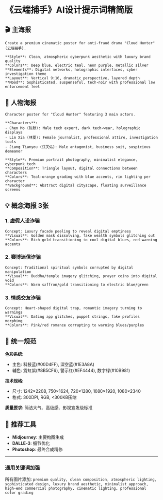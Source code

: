 # 《云端捕手》AI设计提示词精简版

## 🎬 **主海报**

```
Create a premium cinematic poster for anti-fraud drama "Cloud Hunter" (云端捕手).

**Style**: Clean, atmospheric cyberpunk aesthetic with luxury brand quality
**Colors**: Deep blue, electric teal, neon purple, metallic silver
**Elements**: Digital networks, holographic interfaces, cyber investigation theme
**Layout**: Vertical 9:16, dramatic perspective, layered depth
**Mood**: Sophisticated, suspenseful, tech-noir with professional law enforcement feel
```

## 👥 **人物海报**

```
Character poster for "Cloud Hunter" featuring 3 main actors.

**Characters**:
- Chen Mo (陈默): Male tech expert, dark tech-wear, holographic displays
- Lin Xia (林夏): Female journalist, professional attire, investigation tools  
- Jiang Tianyou (江天佑): Male antagonist, business suit, suspicious demeanor

**Style**: Premium portrait photography, minimalist elegance, cyberpunk tech
**Composition**: Triangle layout, digital connections between characters
**Colors**: Teal-orange grading with blue accents, rim lighting per character
**Background**: Abstract digital cityscape, floating surveillance screens
```

## 💡 **概念海报 3张**

### **1. 虚假人设诈骗**
```
Concept: Luxury facade peeling to reveal digital emptiness
**Visual**: Golden mask dissolving, fake wealth symbols glitching out
**Colors**: Rich gold transitioning to cool digital blues, red warning accents
```

### **2. 赛博迷信诈骗**  
```
Concept: Traditional spiritual symbols corrupted by digital manipulation
**Visual**: Buddha/temple imagery glitching, prayer coins into digital void
**Colors**: Warm saffron/gold transitioning to electric blue/green
```

### **3. 情感交友诈骗**
```
Concept: Heart-shaped digital trap, romantic imagery turning to warnings
**Visual**: Dating app glitches, puppet strings, fake profiles morphing
**Colors**: Pink/red romance corrupting to warning blues/purples
```

## 🎨 **统一规范**

**色彩系统**: 
- 主色: 科技蓝(#00D4FF), 深空蓝(#1E3A8A)
- 辅色: 霓虹紫(#8B5CF6), 警示红(#EF4444), 数字绿(#10B981)

**技术规格**: 
- 尺寸: 1242×2208, 750×1624, 720×1280, 1080×1920, 1080×2340
- 格式: 300DPI, RGB, <300KB压缩

**质量要求**: 简洁大气、高级感、影视宣发级标准

## 🚀 **推荐工具**
- **Midjourney**: 主要构图生成
- **DALLE-3**: 细节优化  
- **Photoshop**: 最终合成精修

---

### **通用关键词加强**
所有图片添加: `premium quality, clean composition, atmospheric lighting, sophisticated design, luxury brand aesthetic, minimalist approach, high-end commercial photography, cinematic lighting, professional color grading`
